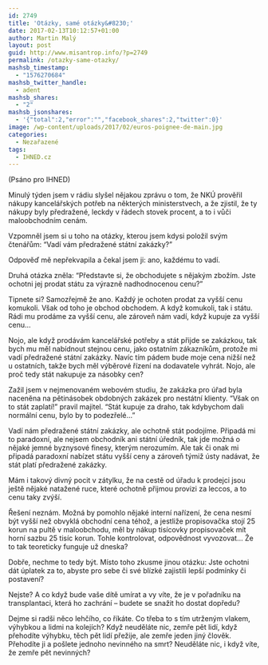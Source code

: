 ```yaml
---
id: 2749
title: 'Otázky, samé otázky&#8230;'
date: 2017-02-13T10:12:57+01:00
author: Martin Malý
layout: post
guid: http://www.misantrop.info/?p=2749
permalink: /otazky-same-otazky/
mashsb_timestamp:
  - "1576270684"
mashsb_twitter_handle:
  - adent
mashsb_shares:
  - "2"
mashsb_jsonshares:
  - '{"total":2,"error":"","facebook_shares":2,"twitter":0}'
image: /wp-content/uploads/2017/02/euros-poignee-de-main.jpg
categories:
  - Nezařazené
tags:
  - IHNED.cz
---
```

(Psáno pro IHNED)

Minulý týden jsem v rádiu slyšel nějakou zprávu o tom, že NKÚ prověřil nákupy kancelářských potřeb na některých ministerstvech, a že zjistil, že ty nákupy byly předražené, leckdy v řádech stovek procent, a to i vůči maloobchodním cenám.

Vzpomněl jsem si u toho na otázky, kterou jsem kdysi položil svým čtenářům: “Vadí vám předražené státní zakázky?”

Odpověď mě nepřekvapila a čekal jsem ji: ano, každému to vadí.

Druhá otázka zněla: “Představte si, že obchodujete s nějakým zbožím. Jste ochotni jej prodat státu za výrazně nadhodnocenou cenu?”

Tipnete si? Samozřejmě že ano. Každý je ochoten prodat za vyšší cenu komukoli. Však od toho je obchod obchodem. A když komukoli, tak i státu. Rádi mu prodáme za vyšší cenu, ale zároveň nám vadí, když kupuje za vyšší cenu…

Nojo, ale když prodávám kancelářské potřeby a stát přijde se zakázkou, tak bych mu měl nabídnout stejnou cenu, jako ostatním zákazníkům, protože mi vadí předražené státní zakázky. Navíc tím pádem bude moje cena nižší než u ostatních, takže bych měl výběrové řízení na dodavatele vyhrát. Nojo, ale proč tedy stát nakupuje za násobky cen?

Zažil jsem v nejmenovaném webovém studiu, že zakázka pro úřad byla naceněna na pětinásobek obdobných zakázek pro nestátní klienty. “Však on to stát zaplatí!” pravil majitel. “Stát kupuje za draho, tak kdybychom dali normální cenu, bylo by to podezřelé…”

Vadí nám předražené státní zakázky, ale ochotně stát podojíme. Připadá mi to paradoxní, ale nejsem obchodník ani státní úředník, tak jde možná o nějaké jemné byznysové finesy, kterým nerozumím. Ale tak či onak mi připadá paradoxní nabízet státu vyšší ceny a zároveň týmiž ústy nadávat, že stát platí předražené zakázky.

Mám i takový divný pocit v zátylku, že na cestě od úřadu k prodejci jsou ještě nějaké natažené ruce, které ochotně přijmou provizi za leccos, a to cenu taky zvýší.

Řešení neznám. Možná by pomohlo nějaké interní nařízení, že cena nesmí být vyšší než obvyklá obchodní cena téhož, a jestliže propisovačka stojí 25 korun na pultě v maloobchodu, měl by nákup tisícovky propisovaček mít horní sazbu 25 tisíc korun. Tohle kontrolovat, odpovědnost vyvozovat… Že to tak teoreticky funguje už dneska?

Dobře, nechme to tedy být. Místo toho zkusme jinou otázku: Jste ochotni dát úplatek za to, abyste pro sebe či své blízké zajistili lepší podmínky či postavení?

Nejste? A co když bude vaše dítě umírat a vy víte, že je v pořadníku na transplantaci, která ho zachrání &#8211; budete se snažit ho dostat dopředu?

Dejme si radši něco lehčího, co říkáte. Co třeba to s tím utrženým vlakem, výhybkou a lidmi na kolejích? Když neuděláte nic, zemře pět lidí, když přehodíte výhybku, těch pět lidí přežije, ale zemře jeden jiný člověk. Přehodíte ji a pošlete jednoho nevinného na smrt? Neuděláte nic, i když víte, že zemře pět nevinných?